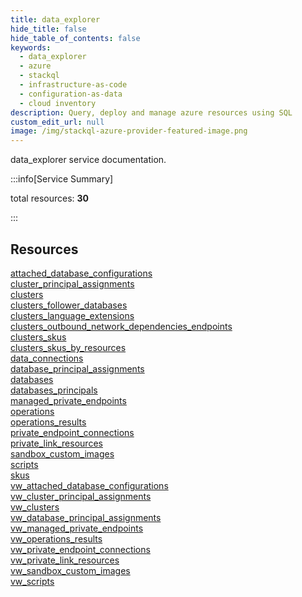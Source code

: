 ```yaml
---
title: data_explorer
hide_title: false
hide_table_of_contents: false
keywords:
  - data_explorer
  - azure
  - stackql
  - infrastructure-as-code
  - configuration-as-data
  - cloud inventory
description: Query, deploy and manage azure resources using SQL
custom_edit_url: null
image: /img/stackql-azure-provider-featured-image.png
---
```


data_explorer service documentation.

:::info[Service Summary]

total resources: __30__  

:::

## Resources
<div class="row">
<div class="providerDocColumn">
<a href="/services/data_explorer/attached_database_configurations/">attached_database_configurations</a><br />
<a href="/services/data_explorer/cluster_principal_assignments/">cluster_principal_assignments</a><br />
<a href="/services/data_explorer/clusters/">clusters</a><br />
<a href="/services/data_explorer/clusters_follower_databases/">clusters_follower_databases</a><br />
<a href="/services/data_explorer/clusters_language_extensions/">clusters_language_extensions</a><br />
<a href="/services/data_explorer/clusters_outbound_network_dependencies_endpoints/">clusters_outbound_network_dependencies_endpoints</a><br />
<a href="/services/data_explorer/clusters_skus/">clusters_skus</a><br />
<a href="/services/data_explorer/clusters_skus_by_resources/">clusters_skus_by_resources</a><br />
<a href="/services/data_explorer/data_connections/">data_connections</a><br />
<a href="/services/data_explorer/database_principal_assignments/">database_principal_assignments</a><br />
<a href="/services/data_explorer/databases/">databases</a><br />
<a href="/services/data_explorer/databases_principals/">databases_principals</a><br />
<a href="/services/data_explorer/managed_private_endpoints/">managed_private_endpoints</a><br />
<a href="/services/data_explorer/operations/">operations</a><br />
<a href="/services/data_explorer/operations_results/">operations_results</a>
</div>
<div class="providerDocColumn">
<a href="/services/data_explorer/private_endpoint_connections/">private_endpoint_connections</a><br />
<a href="/services/data_explorer/private_link_resources/">private_link_resources</a><br />
<a href="/services/data_explorer/sandbox_custom_images/">sandbox_custom_images</a><br />
<a href="/services/data_explorer/scripts/">scripts</a><br />
<a href="/services/data_explorer/skus/">skus</a><br />
<a href="/services/data_explorer/vw_attached_database_configurations/">vw_attached_database_configurations</a><br />
<a href="/services/data_explorer/vw_cluster_principal_assignments/">vw_cluster_principal_assignments</a><br />
<a href="/services/data_explorer/vw_clusters/">vw_clusters</a><br />
<a href="/services/data_explorer/vw_database_principal_assignments/">vw_database_principal_assignments</a><br />
<a href="/services/data_explorer/vw_managed_private_endpoints/">vw_managed_private_endpoints</a><br />
<a href="/services/data_explorer/vw_operations_results/">vw_operations_results</a><br />
<a href="/services/data_explorer/vw_private_endpoint_connections/">vw_private_endpoint_connections</a><br />
<a href="/services/data_explorer/vw_private_link_resources/">vw_private_link_resources</a><br />
<a href="/services/data_explorer/vw_sandbox_custom_images/">vw_sandbox_custom_images</a><br />
<a href="/services/data_explorer/vw_scripts/">vw_scripts</a>
</div>
</div>